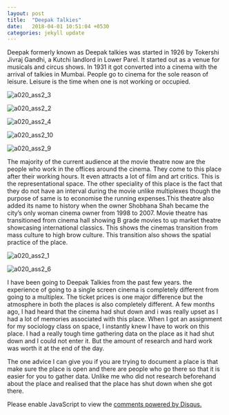 ```yaml
---
layout: post
title:  "Deepak Talkies"
date:   2018-04-01 10:51:04 +0530
categories: jekyll update
---
```

Deepak formerly known as Deepak talkies was started in 1926 by Tokershi Jivraj Gandhi, a Kutchi landlord in Lower Parel. It started out as a venue for musicals and circus shows. In 1931 it got converted into a cinema with the arrival of talkies in Mumbai. People go to cinema for the sole reason of leisure. Leisure is the time when one is not working or occupied.

![a020_ass2_3](https://user-images.githubusercontent.com/36836431/38169826-32ebfada-3592-11e8-9ca8-12a868f7db20.jpg)

![a020_ass2_2](https://user-images.githubusercontent.com/36836431/38169872-8f7765cc-3593-11e8-9be7-a757082d14a9.jpg)


![a020_ass2_4](https://user-images.githubusercontent.com/36836431/38169837-9d33a0fa-3592-11e8-9ed3-162a68f7abfe.jpg)


![a020_ass2_10](https://user-images.githubusercontent.com/36836431/38169843-d979afb4-3592-11e8-8f6f-bf869041a30c.jpg)


![a020_ass2_9](https://user-images.githubusercontent.com/36836431/38169851-016c0e54-3593-11e8-8d83-524c76760f28.jpg)

The majority of the current audience at the movie theatre now are the people who work in the offices around the cinema. They come to this place after their working hours. It even attracts a lot of film and art critics. This is the representational space. The other speciality of this place is the fact that they do not have an interval during the movie unlike multiplexes though the purpose of same is to economise the running expenses.This theatre also added its name to history when the owner Shobhana Shah became the city’s only woman cinema owner from 1998 to 2007. Movie theatre has transitioned from cinema hall showing B grade movies to up market theatre showcasing international classics. This shows the cinemas transition from mass culture to high brow culture. This transition also shows the spatial practice of the place.


![a020_ass2_1](https://user-images.githubusercontent.com/36836431/38169861-2aa49afc-3593-11e8-9c9a-976960ec043a.jpg)

![a020_ass2_6](https://user-images.githubusercontent.com/36836431/38169865-4c4ce1d2-3593-11e8-8d74-11a54f276a32.jpg)

I have been going to Deepak Talkies from the past few years. the experience of going to a single screen cinema is completely different from going to a multiplex. The ticket prices is one major difference but the atmosphere in both the places is also completely different. A few months ago, I had heard that the cinema had shut down and i was really upset as I had a lot of memories associated with this place. When I got an assignment for my sociology class on space, I instantly knew I have to work on this place. I had a really tough time gathering data on the place as it had shut down and I could not enter it. But the amount of research and hard work was worth it at the end of the day.


The one advice I can give you if you are trying to document a place is that make sure the place is open and there are people who go there so that it is easier for you to gather data. Unlike me who did not research beforehand about the place and realised that the place has shut down when she got there. 

<div id="disqus_thread"></div>
<script>

/**
*  RECOMMENDED CONFIGURATION VARIABLES: EDIT AND UNCOMMENT THE SECTION BELOW TO INSERT DYNAMIC VALUES FROM YOUR PLATFORM OR CMS.
*  LEARN WHY DEFINING THESE VARIABLES IS IMPORTANT: https://disqus.com/admin/universalcode/#configuration-variables*/
/*
var disqus_config = function () {
this.page.url = PAGE_URL;  // Replace PAGE_URL with your page's canonical URL variable
this.page.identifier = PAGE_IDENTIFIER; // Replace PAGE_IDENTIFIER with your page's unique identifier variable
};
*/
(function() { // DON'T EDIT BELOW THIS LINE
var d = document, s = d.createElement('script');
s.src = 'https://arushishukla-github-io.disqus.com/embed.js';
s.setAttribute('data-timestamp', +new Date());
(d.head || d.body).appendChild(s);
})();
</script>
<noscript>Please enable JavaScript to view the <a href="https://disqus.com/?ref_noscript">comments powered by Disqus.</a></noscript>

<script id="dsq-count-scr" src="//arushishukla-github-io.disqus.com/count.js" async></script>
